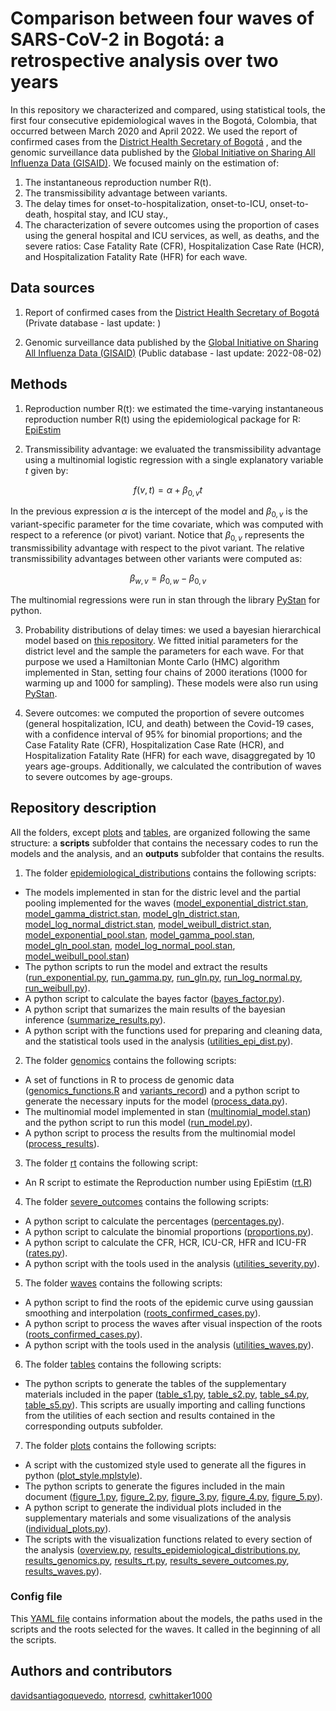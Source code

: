 # Comparison between four waves of SARS-CoV-2 in Bogotá: a retrospective analysis over two years

In this repository we characterized and compared, using statistical tools, the first four consecutive epidemiological waves in the Bogotá, Colombia, that occurred between March 2020 and April 2022. We used the report of confirmed cases from the [District Health Secretary of Bogotá](https://datosabiertos.bogota.gov.co/dataset/numero-de-casos-confirmados-por-el-laboratorio-de-covid-19-bogota-d-c) , and the genomic surveillance data published by the [Global Initiative on Sharing All Influenza Data (GISAID)](https://gisaid.org/). We focused mainly on the estimation of:

1. The instantaneous reproduction number R(t).
2. The transmissibility advantage between variants.
3. The delay times for onset-to-hospitalization, onset-to-ICU, onset-to-death, hospital stay, and ICU stay., 
4. The characterization of severe outcomes using the proportion of cases using the general hospital and ICU services, as well, as deaths, and the severe ratios: Case Fatality Rate (CFR), Hospitalization Case Rate (HCR), and Hospitalization Fatality Rate (HFR) for each wave. 

## Data sources

1. Report of confirmed cases from the [District Health Secretary of Bogotá](https://datosabiertos.bogota.gov.co/dataset/numero-de-casos-confirmados-por-el-laboratorio-de-covid-19-bogota-d-c) (Private database - last update: )

2. Genomic surveillance data published by the [Global Initiative on Sharing All Influenza Data (GISAID)](https://gisaid.org/) (Public database - last update: 2022-08-02)

## Methods

1. Reproduction number R(t): we estimated the time-varying instantaneous reproduction number R(t) using the epidemiological package for R: [EpiEstim](https://cran.r-project.org/web/packages/EpiEstim/index.html)

2. Transmissibility advantage: we evaluated the transmissibility advantage using a multinomial logistic regression with a single explanatory variable $t$ given by:

$$f(v,t)=\alpha + \beta_{0,v}t$$

In the previous expression $\alpha$ is the intercept of the model and $\beta_{0,v}$ is the variant-specific parameter for the time covariate, which was computed with respect to a reference (or pivot) variant. Notice that $\beta_{0,v}$ represents the transmissibility advantage with respect to the pivot variant. The relative transmissibility advantages between other variants were computed as:

$$\beta_{w,v} = \beta_{0,w} - \beta_{0,v}$$

The multinomial regressions were run in stan through the library [PyStan](https://pystan.readthedocs.io/en/latest/) for python.

3. Probability distributions of delay times: we used a bayesian hierarchical model based on [this repository](https://github.com/mrc-ide/Brazil_COVID19_distributions). We fitted initial parameters for the district level and the sample the parameters for each wave. For that purpose we used a Hamiltonian Monte Carlo (HMC) algorithm implemented in Stan, setting four chains of 2000 iterations (1000 for warming up and 1000 for sampling). These models were also run using [PyStan](https://pystan.readthedocs.io/en/latest/).

4. Severe outcomes: we computed the proportion of severe outcomes (general hospitalization, ICU, and death) between the Covid-19 cases, with a confidence interval of 95% for binomial proportions; and the Case Fatality Rate (CFR), Hospitalization Case Rate (HCR), and Hospitalization Fatality Rate (HFR) for each wave, disaggregated by 10 years age-groups. Additionally, we calculated the contribution of waves to severe outcomes by age-groups.

## Repository description

All the folders, except [plots](/plots/) and [tables](/tables/), are organized following the same structure: a **scripts** subfolder that contains the necessary codes to run the models and the analysis, and an **outputs** subfolder that contains the results. 

1. The folder [epidemiological_distributions](/epidemiological_distributions/) contains the following scripts:
* The models implemented in stan for the distric level and the partial pooling implemented for the waves ([model_exponential_district.stan](/epidemiological_distributions/scripts/model_exponential_district.stan), [model_gamma_district.stan](/epidemiological_distributions/scripts/model_gamma_district.stan), [model_gln_district.stan](/epidemiological_distributions/scripts/model_gln_district.stan), [model_log_normal_district.stan](/epidemiological_distributions/scripts/model_log_normal_district.stan), [model_weibull_district.stan](/epidemiological_distributions/scripts/model_exponential_district.stan), [model_exponential_pool.stan](/epidemiological_distributions/scripts/model_exponential_pool.stan), [model_gamma_pool.stan](/epidemiological_distributions/scripts/model_gamma_pool.stan), [model_gln_pool.stan](/epidemiological_distributions/scripts/model_gln_pool.stan), [model_log_normal_pool.stan](/epidemiological_distributions/scripts/model_log_normal_pool.stan), [model_weibull_pool.stan](/epidemiological_distributions/scripts/model_exponential_pool.stan))
* The python scripts to run the model and extract the results ([run_exponential.py](/epidemiological_distributions/scripts/run_exponential.py), [run_gamma.py](/epidemiological_distributions/scripts/run_gamma.py), [run_gln.py](/epidemiological_distributions/scripts/run_gln.py), [run_log_normal.py](/epidemiological_distributions/scripts/run_log_normal.py), [run_weibull.py](/epidemiological_distributions/scripts/run_weibull.py)).
* A python script to calculate the bayes factor ([bayes_factor.py](/epidemiological_distributions/scripts/bayes_factors.py)).
* A python script that sumarizes the main results of the bayesian inference ([summarize_results.py](/epidemiological_distributions/scripts/summarize_results.py)).
* A python script with the functions used for preparing and cleaning data, and the statistical tools used in the analysis ([utilities_epi_dist.py](/epidemiological_distributions/scripts/utilities_epi_dist.py)).

2. The folder [genomics](/genomics/) contains the following scripts:
* A set of functions in R to process de genomic data ([genomics_functions.R](/genomics/scripts/genomics_functions.R) and [variants_record](/genomics/scripts/variants_recod.R)) and a python script to generate the necessary inputs for the model ([process_data.py](/genomics/scripts/process_data.py)).
* The multinomial model implemented in stan ([multinomial_model.stan](/genomics/scripts/multinomial_model.stan)) and the python script to run this model ([run_model.py](/genomics/scripts/run_model.py)).
* A python script to process the results from the multinomial model ([process_results](/genomics/scripts/process_results.py)).

3. The folder [rt](/rt/) contains the following script:
* An R script to estimate the Reproduction number using EpiEstim ([rt.R](/rt/scripts/rt.R))

4. The folder [severe_outcomes](/severe_outcomes/) contains the following scripts:
* A python script to calculate the percentages ([percentages.py](/severe_outcomes/scripts/percentages.py)).
* A python script to calculate the binomial proportions ([proportions.py](/severe_outcomes/scripts/proportions.py)).
* A python script to calculate the CFR, HCR, ICU-CR, HFR and ICU-FR ([rates.py](/severe_outcomes/scripts/rates.py)).
* A python script with the tools used in the analysis ([utilities_severity.py](/severe_outcomes/scripts/utilities_severity.py)).

5. The folder [waves](/waves/) contains the following scripts:
* A python script to find the roots of the epidemic curve using gaussian smoothing and interpolation ([roots_confirmed_cases.py](/waves/scripts/roots_confirmed_cases.py)).
* A python script to process the waves after visual inspection of the roots ([roots_confirmed_cases.py](/waves/scripts/roots_confirmed_cases.py)).
* A python script with the tools used in the analysis ([utilities_waves.py](/waves/scripts/utilities_waves.py)).

6. The folder [tables](/tables/) contains the following scripts:
* The python scripts to generate the tables of the supplementary materials included in the paper ([table_s1.py](/tables/table_s1.py), [table_s2.py](/tables/table_s2.py), [table_s4.py](/tables/table_s4.py), [table_s5.py](/tables/table_s5.py)). This scripts are usually importing and calling functions from the utilities of each section and results contained in the corresponding outputs subfolder.

7. The folder [plots](/tables/) contains the following scripts:
* A script with the customized style used to generate all the figures in python ([plot_style.mplstyle](/plots/plot_style.mplstyle)).
* The python scripts to generate the figures included in the main document ([figure_1.py](/plots/figure_1.py), [figure_2.py](/plots/figure_2.py), [figure_3.py](/plots/figure_3.py), [figure_4.py](/plots/figure_4.py), [figure_5.py](/plots/figure_5.py)).
* A python script to generate the individual plots included in the supplementary materials and some visualizations of the analysis ([individual_plots.py](/plots/individual_plots.py)).
* The scripts with the visualization functions related to every section of the analysis ([overview.py](/plots/overview.py), [results_epidemiological_distributions.py](/plots/results_epidemiological_distributions.py), [results_genomics.py](/plots/results_genomics.py), [results_rt.py](/plots/results_rt.py), [results_severe_outcomes.py](/plots/results_severe_outcomes.py), [results_waves.py](/plots/results_waves.py)).

### Config file
This [YAML file](/config.yml) contains information about the models, the paths used in the scripts and the roots selected for the waves. It called in the beginning of all the scripts.

## Authors and contributors
[davidsantiagoquevedo](https://github.com/davidsantiagoquevedo/), [ntorresd](https://github.com/ntorresd/), [cwhittaker1000](https://github.com/cwhittaker1000/)




